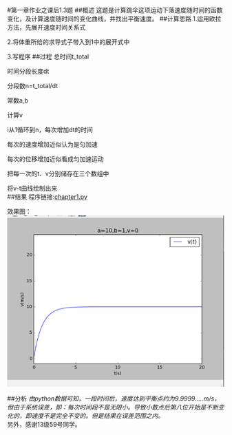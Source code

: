 #第一章作业之课后1.3题
##概述
这题是计算跳伞这项运动下落速度随时间的函数变化，及计算速度随时间的变化曲线，并找出平衡速度。
##计算思路
1.运用欧拉方法，先展开速度时间关系式  

2.将体重所给的求导式子带入到1中的展开式中  

3.写程序
##过程
总时间t_total  

时间分段长度dt  

分段数n=t_total/dt  

常数a,b  

计算v  

i从1循环到n，每次增加dt的时间  

每次的速度增加近似认为是匀加速  

每次的位移增加近似看成匀加速运动  

把每一次的t、v分别储存在三个数组中  

将v-t曲线绘制出来  
##结果
程序链接:[chapter1.py]( https://github.com/CrossV/computationalphysics_N2013301020067/blob/master/chapter1.png)

效果图：![alt text](https://github.com/CrossV/computationalphysics_N2013301020067/blob/master/chapter1.png)  

##分析
*由python数据可知，一段时间后，速度达到平衡点约为9.9999.....m/s，但由于系统误差，即：每次时间段不是无限小。导致小数点后第八位开始是不断变化的，即速度不是完全不变的。但是结果在误差范围之内。*  
另外，感谢13级59号同学。


